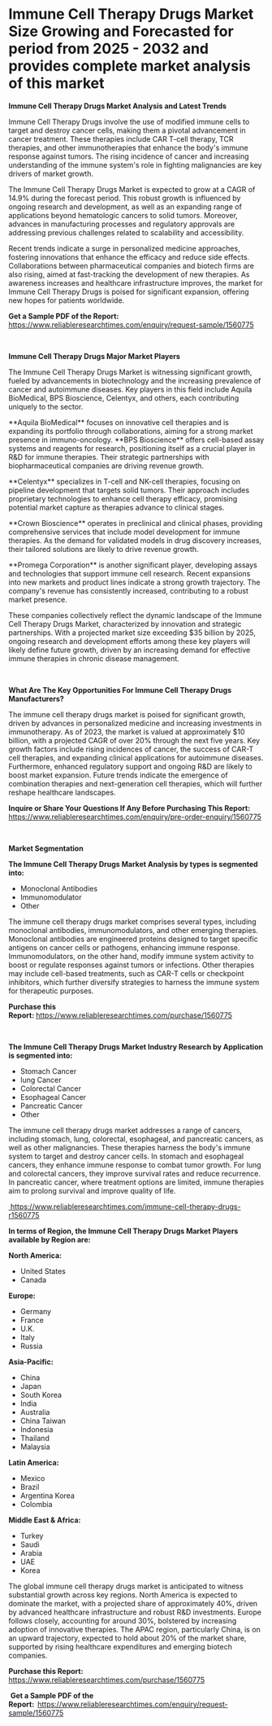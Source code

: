 <p><h1>Immune Cell Therapy Drugs Market Size Growing and Forecasted for period from 2025 - 2032 and provides complete market analysis of this market</h1></p><p><strong>Immune Cell Therapy Drugs Market Analysis and Latest Trends</strong></p>
<p><p>Immune Cell Therapy Drugs involve the use of modified immune cells to target and destroy cancer cells, making them a pivotal advancement in cancer treatment. These therapies include CAR T-cell therapy, TCR therapies, and other immunotherapies that enhance the body's immune response against tumors. The rising incidence of cancer and increasing understanding of the immune system's role in fighting malignancies are key drivers of market growth.</p><p>The Immune Cell Therapy Drugs Market is expected to grow at a CAGR of 14.9% during the forecast period. This robust growth is influenced by ongoing research and development, as well as an expanding range of applications beyond hematologic cancers to solid tumors. Moreover, advances in manufacturing processes and regulatory approvals are addressing previous challenges related to scalability and accessibility.</p><p>Recent trends indicate a surge in personalized medicine approaches, fostering innovations that enhance the efficacy and reduce side effects. Collaborations between pharmaceutical companies and biotech firms are also rising, aimed at fast-tracking the development of new therapies. As awareness increases and healthcare infrastructure improves, the market for Immune Cell Therapy Drugs is poised for significant expansion, offering new hopes for patients worldwide.</p></p>
<p><strong>Get a Sample PDF of the Report:&nbsp;</strong> <a href="https://www.reliableresearchtimes.com/enquiry/request-sample/1560775?utm_campaign=2269&utm_medium=2&utm_source=Github&utm_content=ia&utm_term=19042025&utm_id=immune-cell-therapy-drugs">https://www.reliableresearchtimes.com/enquiry/request-sample/1560775</a></p>
<p>&nbsp;</p>
<p><strong>Immune Cell Therapy Drugs Major Market Players</strong></p>
<p><p>The Immune Cell Therapy Drugs Market is witnessing significant growth, fueled by advancements in biotechnology and the increasing prevalence of cancer and autoimmune diseases. Key players in this field include Aquila BioMedical, BPS Bioscience, Celentyx, and others, each contributing uniquely to the sector.</p><p>**Aquila BioMedical** focuses on innovative cell therapies and is expanding its portfolio through collaborations, aiming for a strong market presence in immuno-oncology. **BPS Bioscience** offers cell-based assay systems and reagents for research, positioning itself as a crucial player in R&D for immune therapies. Their strategic partnerships with biopharmaceutical companies are driving revenue growth.</p><p>**Celentyx** specializes in T-cell and NK-cell therapies, focusing on pipeline development that targets solid tumors. Their approach includes proprietary technologies to enhance cell therapy efficacy, promising potential market capture as therapies advance to clinical stages.</p><p>**Crown Bioscience** operates in preclinical and clinical phases, providing comprehensive services that include model development for immune therapies. As the demand for validated models in drug discovery increases, their tailored solutions are likely to drive revenue growth.</p><p>**Promega Corporation** is another significant player, developing assays and technologies that support immune cell research. Recent expansions into new markets and product lines indicate a strong growth trajectory. The company's revenue has consistently increased, contributing to a robust market presence.</p><p>These companies collectively reflect the dynamic landscape of the Immune Cell Therapy Drugs Market, characterized by innovation and strategic partnerships. With a projected market size exceeding $35 billion by 2025, ongoing research and development efforts among these key players will likely define future growth, driven by an increasing demand for effective immune therapies in chronic disease management.</p></p>
<p>&nbsp;</p>
<p><strong>What Are The Key Opportunities For Immune Cell Therapy Drugs Manufacturers?</strong></p>
<p><p>The immune cell therapy drugs market is poised for significant growth, driven by advances in personalized medicine and increasing investments in immunotherapy. As of 2023, the market is valued at approximately $10 billion, with a projected CAGR of over 20% through the next five years. Key growth factors include rising incidences of cancer, the success of CAR-T cell therapies, and expanding clinical applications for autoimmune diseases. Furthermore, enhanced regulatory support and ongoing R&D are likely to boost market expansion. Future trends indicate the emergence of combination therapies and next-generation cell therapies, which will further reshape healthcare landscapes.</p></p>
<p><strong>Inquire or Share Your Questions If Any Before Purchasing This Report:</strong> <a href="https://www.reliableresearchtimes.com/enquiry/pre-order-enquiry/1560775?utm_campaign=2269&utm_medium=2&utm_source=Github&utm_content=ia&utm_term=19042025&utm_id=immune-cell-therapy-drugs">https://www.reliableresearchtimes.com/enquiry/pre-order-enquiry/1560775</a></p>
<p>&nbsp;</p>
<p><strong>Market Segmentation</strong></p>
<p><strong>The Immune Cell Therapy Drugs Market Analysis by types is segmented into:</strong></p>
<p><ul><li>Monoclonal Antibodies</li><li>Immunomodulator</li><li>Other</li></ul></p>
<p><p>The immune cell therapy drugs market comprises several types, including monoclonal antibodies, immunomodulators, and other emerging therapies. Monoclonal antibodies are engineered proteins designed to target specific antigens on cancer cells or pathogens, enhancing immune response. Immunomodulators, on the other hand, modify immune system activity to boost or regulate responses against tumors or infections. Other therapies may include cell-based treatments, such as CAR-T cells or checkpoint inhibitors, which further diversify strategies to harness the immune system for therapeutic purposes.</p></p>
<p><strong>Purchase this Report:&nbsp;</strong><a href="https://www.reliableresearchtimes.com/purchase/1560775?utm_campaign=2269&utm_medium=2&utm_source=Github&utm_content=ia&utm_term=19042025&utm_id=immune-cell-therapy-drugs">https://www.reliableresearchtimes.com/purchase/1560775</a></p>
<p>&nbsp;</p>
<p><strong>The Immune Cell Therapy Drugs Market Industry Research by Application is segmented into:</strong></p>
<p><ul><li>Stomach Cancer</li><li>lung Cancer</li><li>Colorectal Cancer</li><li>Esophageal Cancer</li><li>Pancreatic Cancer</li><li>Other</li></ul></p>
<p><p>The immune cell therapy drugs market addresses a range of cancers, including stomach, lung, colorectal, esophageal, and pancreatic cancers, as well as other malignancies. These therapies harness the body's immune system to target and destroy cancer cells. In stomach and esophageal cancers, they enhance immune response to combat tumor growth. For lung and colorectal cancers, they improve survival rates and reduce recurrence. In pancreatic cancer, where treatment options are limited, immune therapies aim to prolong survival and improve quality of life.</p></p>
<p><a href="https://www.reliableresearchtimes.com/immune-cell-therapy-drugs-r1560775?utm_campaign=2269&utm_medium=2&utm_source=Github&utm_content=ia&utm_term=19042025&utm_id=immune-cell-therapy-drugs">&nbsp;https://www.reliableresearchtimes.com/immune-cell-therapy-drugs-r1560775</a></p>
<p><strong>In terms of Region, the Immune Cell Therapy Drugs Market Players available by Region are:</strong></p>
<p>
    <p> <strong> North America: </strong>
        <ul>
            <li>United States</li>
            <li>Canada</li>
        </ul>
        </p> 
    <p> <strong> Europe: </strong>
        <ul>
            <li>Germany</li>
            <li>France</li>
            <li>U.K.</li>
            <li>Italy</li>
            <li>Russia</li>
        </ul>
        </p> 
    <p> <strong> Asia-Pacific: </strong>
        <ul>
            <li>China</li>
            <li>Japan</li>
            <li>South Korea</li>
            <li>India</li>
            <li>Australia</li>
            <li>China Taiwan</li>
            <li>Indonesia</li>
            <li>Thailand</li>
            <li>Malaysia</li>
        </ul>
        </p> 
    <p> <strong> Latin America: </strong>
        <ul>
            <li>Mexico</li>
            <li>Brazil</li>
            <li>Argentina Korea</li>
            <li>Colombia</li>
        </ul>
        </p> 
    <p> <strong> Middle East & Africa: </strong>
        <ul>
            <li>Turkey</li>
            <li>Saudi</li>
            <li>Arabia</li>
            <li>UAE</li>
            <li>Korea</li>
        </ul>
    </p>
    </p>
<p><p>The global immune cell therapy drugs market is anticipated to witness substantial growth across key regions. North America is expected to dominate the market, with a projected share of approximately 40%, driven by advanced healthcare infrastructure and robust R&D investments. Europe follows closely, accounting for around 30%, bolstered by increasing adoption of innovative therapies. The APAC region, particularly China, is on an upward trajectory, expected to hold about 20% of the market share, supported by rising healthcare expenditures and emerging biotech companies.</p></p>
<p><strong>Purchase this Report: </strong><a href="https://www.reliableresearchtimes.com/purchase/1560775?utm_campaign=2269&utm_medium=2&utm_source=Github&utm_content=ia&utm_term=19042025&utm_id=immune-cell-therapy-drugs">https://www.reliableresearchtimes.com/purchase/1560775</a></p>
<p>&nbsp;<strong>Get a Sample PDF of the Report:&nbsp;&nbsp;</strong><a href="https://www.reliableresearchtimes.com/enquiry/request-sample/1560775?utm_campaign=2269&utm_medium=2&utm_source=Github&utm_content=ia&utm_term=19042025&utm_id=immune-cell-therapy-drugs">https://www.reliableresearchtimes.com/enquiry/request-sample/1560775</a></p>
<p><strong></strong></p>
<p><p></p><p></p><p></p></p>